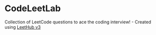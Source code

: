 # CodeLeetLab
Collection of LeetCode questions to ace the coding interview! - Created using [LeetHub v3](https://github.com/raphaelheinz/LeetHub-3.0)
